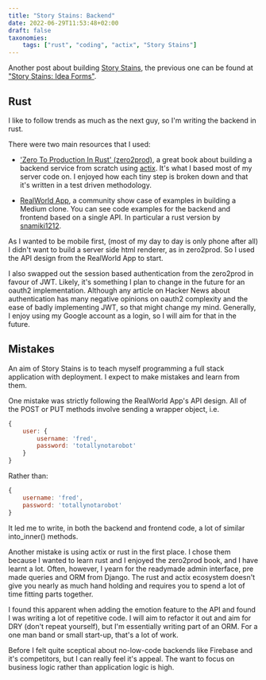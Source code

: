 ```yaml
---
title: "Story Stains: Backend"
date: 2022-06-29T11:53:48+02:00
draft: false
taxonomies:
    tags: ["rust", "coding", "actix", "Story Stains"]
---
```


Another post about building [Story Stains](https://github.com/jacomago/storystains), the previous one can be found at ["Story Stains: Idea Forms"](@/archive/2022/20220621-story_stains_idea_forms/index.md).

## Rust

I like to follow trends as much as the next guy, so I'm writing the backend in rust.

There were two main resources that I used:

- ['Zero To Production In Rust' (zero2prod)](https://www.zero2prod.com), a great book about building a backend service from scratch using [actix](https://actix.rs/). It's what I based most of my server code on. I enjoyed how each tiny step is broken down and that it's written in a test driven methodology.

- [RealWorld App](https://realworld-docs.netlify.app/), a community show case of examples in building a Medium clone. You can see code examples for the backend and frontend based on a single API. In particular a rust version by [snamiki1212](https://github.com/snamiki1212/realworld-v1-rust-actix-web-diesel).

As I wanted to be mobile first, (most of my day to day is only phone after all) I didn't want to build a server side html renderer, as in zero2prod. So I used the API design from the RealWorld App to start.

I also swapped out the session based authentication from the zero2prod in favour of JWT. Likely, it's something I plan to change in the future for an oauth2 implementation. Although any article on Hacker News about authentication has many negative opinions on oauth2 complexity and the ease of badly implementing JWT, so that might change my mind. Generally, I enjoy using my Google account as a login, so I will aim for that in the future.

## Mistakes

An aim of Story Stains is to teach myself programming a full stack application with deployment. I expect to make mistakes and learn from them.

One mistake was strictly following the RealWorld App's API design. All of the POST or PUT methods involve sending a wrapper object, i.e.

```javascript
{
    user: {
        username: 'fred',
        password: 'totallynotarobot'
    }
}
```

Rather than:

```javascript
{
    username: 'fred',
    password: 'totallynotarobot'
}
```

It led me to write, in both the backend and frontend code, a lot of similar into_inner() methods.

Another mistake is using actix or rust in the first place. I chose them because I wanted to learn rust and I enjoyed the zero2prod book, and I have learnt a lot. Often, however, I yearn for the readymade admin interface, pre made queries and ORM from Django. The rust and actix ecosystem doesn't give you nearly as much hand holding and requires you to spend a lot of time fitting parts together.

I found this apparent when adding the emotion feature to the API and found I was writing a lot of repetitive code. I will aim to refactor it out and aim for DRY (don't repeat yourself), but I'm essentially writing part of an ORM. For a one man band or small start-up, that's a lot of work. 

Before I felt quite sceptical about no-low-code backends like Firebase and it's competitors, but I can really feel it's appeal. The want to focus on business logic rather than application logic is high.
